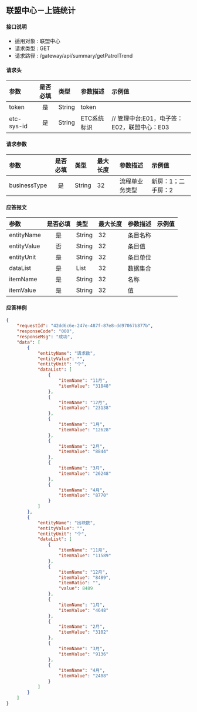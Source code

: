 ## 联盟中心－上链统计

#### 接口说明
* 适用对象 : 联盟中心
* 请求类型 : GET
* 请求路径 : /gateway/api/summary/getPatrolTrend

#### 请求头
| 参数           | 是否必填 | 类型   | 参数描述    | 示例值                    |
| :------------- | :------: | :----- | :---------- | :------------------------ |
| token |    是    | String | token       |                           |
| etc-sys-id     |    是    | String | ETC系统标识 | // 管理中台:E01，电子签：E02，联盟中心：E03|

#### 请求参数
| 参数 | 是否必填 | 类型 | 最大长度 | 参数描述 | 示例值 |
|:----|:-------:|:-----|:-------|:--------|:------|
| businessType | 是 | String | 32 | 流程单业务类型 | 新房：1；二手房：2 |

#### 应答报文
| 参数 | 是否必填 | 类型 | 最大长度 | 参数描述 | 示例值 |
|:----|:-------:|:----|:--------|:--------|:------|
| entityName | 是 | String | 32 | 条目名称 |  |
| entityValue | 否 | String | 32 | 条目值 |  |
| entityUnit | 是 | String | 32 | 条目单位 |  |
| dataList | 是 | List | 32 | 数据集合 |  |
| itemName	 | 是 | String | 32 | 名称 |  |
| itemValue | 是 | String | 32 | 值 |  |

#### 应答样例
```json
{
    "requestId": "42dd6c6e-247e-487f-87e8-dd97067b877b",
    "responseCode": "000",
    "responseMsg": "成功",
    "data": [
        {
            "entityName": "请求数",
            "entityValue": "",
            "entityUnit": "个",
            "dataList": [
                {
                    "itemName": "11月",
                    "itemValue": "31848"
                },
                {
                    "itemName": "12月",
                    "itemValue": "23138"
                },
                {
                    "itemName": "1月",
                    "itemValue": "12628"
                },
                {
                    "itemName": "2月",
                    "itemValue": "8844"
                },
                {
                    "itemName": "3月",
                    "itemValue": "26248"
                },
                {
                    "itemName": "4月",
                    "itemValue": "8770"
                }
            ]
        },
        {
            "entityName": "出块数",
            "entityValue": "",
            "entityUnit": "个",
            "dataList": [
                {
                    "itemName": "11月",
                    "itemValue": "11589"
                },
                {
                    "itemName": "12月",
                    "itemValue": "8489",
                    "itemRatio": "",
                    "value": 8489
                },
                {
                    "itemName": "1月",
                    "itemValue": "4648"
                },
                {
                    "itemName": "2月",
                    "itemValue": "3102"
                },
                {
                    "itemName": "3月",
                    "itemValue": "9136"
                },
                {
                    "itemName": "4月",
                    "itemValue": "2408"
                }
            ]
        }
    ]
}
```
